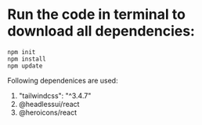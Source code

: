 # Run the code in terminal to download all dependencies: 
```
npm init
npm install
npm update
```
Following dependenices are used:
1. "tailwindcss": "^3.4.7"
2. @headlessui/react
3. @heroicons/react
